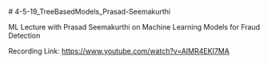
\# 4-5-19_TreeBasedModels_Prasad-Seemakurthi


ML Lecture with Prasad Seemakurthi on Machine Learning Models for Fraud Detection

Recording Link: https://www.youtube.com/watch?v=AIMR4EKI7MA